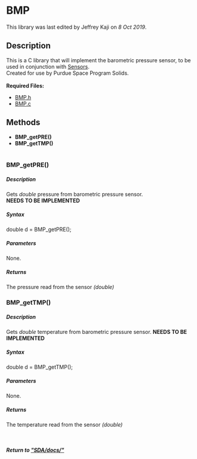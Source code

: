 # BMP
This library was last edited by Jeffrey Kaji on *8 Oct 2019*. <br/>

## Description
This is a C library that will implement the barometric pressure sensor, 
to be used in conjunction with [Sensors](Sensors.md). <br/>
Created for use by Purdue Space Program Solids. <br/><br/>
__Required Files:__
* [BMP.h](../src/BMP.h)
* [BMP.c](../src/BMP.c)

## Methods
* **BMP_getPRE()**
* **BMP_getTMP()** <br/><br/>

### BMP_getPRE()
##### Description
Gets *double* pressure from barometric pressure sensor. <br/>
**NEEDS TO BE IMPLEMENTED**
##### Syntax
double d = BMP_getPRE();
##### Parameters
None.
##### Returns
The pressure read from the sensor _(double)_


### BMP_getTMP()
##### Description
Gets *double* temperature from barometric pressure sensor.
**NEEDS TO BE IMPLEMENTED**
##### Syntax
double d = BMP_getTMP();
##### Parameters
None.
##### Returns
The temperature read from the sensor _(double)_

<br/>

##### Return to ["SDA/docs/"](../docs/)